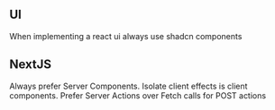 ## UI
When implementing a react ui always use shadcn components

## NextJS
Always prefer Server Components. Isolate client effects is client components.
Prefer Server Actions over Fetch calls for POST actions
